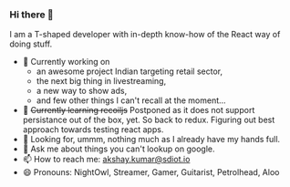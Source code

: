 ### Hi there 👋

<!--
**akshay-nm/akshay-nm** is a ✨ _special_ ✨ repository because its `README.md` (this file) appears on your GitHub profile.

Here are some ideas to get you started:
- ⚡ Fun fact: ...
-->
I am a T-shaped developer with in-depth know-how of the React way of doing stuff.
- 🔭 Currently working on 
  - an awesome project Indian targeting retail sector,
  - the next big thing in livestreaming,
  - a new way to show ads,
  - and few other things I can't recall at the moment...
- 🌱 <strike>Currently learning recoiljs</strike> Postponed as it does not support persistance out of the box, yet. So back to redux. Figuring out best approach towards testing react apps.
- 👯 Looking for, ummm, nothing much as I already have my hands full.
- 💬 Ask me about things you can't lookup on google.
- 📫 How to reach me: akshay.kumar@sdiot.io
- 😄 Pronouns: NightOwl, Streamer, Gamer, Guitarist, Petrolhead, Aloo
